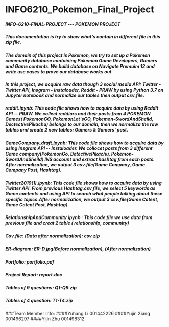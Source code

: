 # INFO6210_Pokemon_Final_Project
##### INFO-6210-FINAL-PROJECT --- POKEMON PROJECT

##### This documentation is try to show what's contain in different file in this zip file.

##### The domain of this project is Pokemon, we try to set up a Pokemon community database containing Pokemon Game Developers, Gamers and Game contents. We build database on Navigate Premuim 12 and write use cases to prove our database works out.

##### In this project, we acquire raw data though 3 social media API: Twitter - Twitter API, Insgram - Instaloader, Reddit - PRAW by using Python 3.7 on Jupyter notebook and normalize our tables then output csv.file. 

##### reddit.ipynb: This code file shows how to acquire data by using Reddit API -- PRAW. We collect reddiors and their posts from 4 POKEMON Games( PokemonGO, PokemonLet'sGO, Pokemon-SwordAndSheild, DectectivePikachu) belongs to our domain, then we normaliza the raw tables and create 2 new tables: Gamers & Gamers' post.

##### GameCompany_draft.ipynb: This code file shows how to acquire data by using Insgram API -- Instaloader. We collocet posts from 3 different Game company(PokemonGo, DetectivePikachu, Pokemon-SwordAndSheild) INS account and extract hashtag from each posts. After normalization, we output 3 csv.file(Game Company, Game Company Post, Hashtag).

##### Twitter2019(1).ipynb:  This code file shows how to acquire data by using Twitter API. From previous Hashtag.csv file, we select 5 keywords as Game contents and using API to search what people talking about these specific topics.After normalization, we output 3 csv.file(Game Cotent, Game Cotent Post, Hashtag).

##### RelationshipAndCommunity.ipynb : This code file we use data from previous file and creat 2 table ( relationship, community)

##### Csv.file: (Data after normalization): csv.zip

##### ER-diagram: ER-D.jpg(Before normalization),  (After normalization)

##### Portfolio: portfolio.pdf

##### Project Report: report.doc

##### Tables of 9 questions: Q1-Q9.zip

##### Tables of 4 question: T1-T4.zip

###Team Member Info:
####Yuhang Li 001442226
####Yujin Xiang 001496297
####Yijin Zhu 001498312
